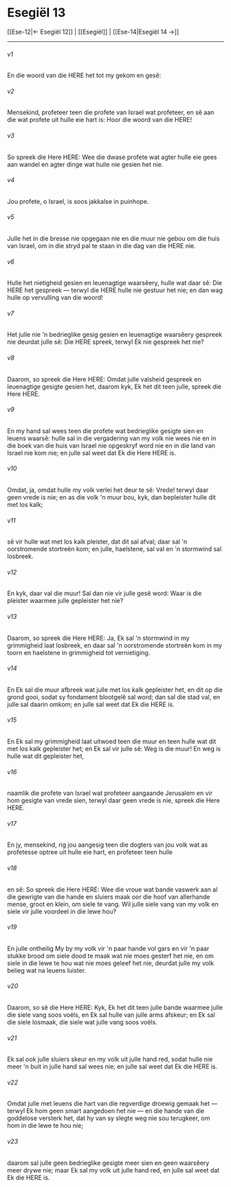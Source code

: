 # Esegiël 13

[[Ese-12|← Esegiël 12]] | [[Esegiël]] | [[Ese-14|Esegiël 14 →]]
***

###### v1
En die woord van die HERE het tot my gekom en gesê: 
###### v2
Mensekind, profeteer teen die profete van Israel wat profeteer, en sê aan die wat profete uit hulle eie hart is: Hoor die woord van die HERE! 
###### v3
So spreek die Here HERE: Wee die dwase profete wat agter hulle eie gees aan wandel en agter dinge wat hulle nie gesien het nie. 
###### v4
Jou profete, o Israel, is soos jakkalse in puinhope. 
###### v5
Julle het in die bresse nie opgegaan nie en die muur nie gebou om die huis van Israel, om in die stryd pal te staan in die dag van die HERE nie. 
###### v6
Hulle het nietigheid gesien en leuenagtige waarsêery, hulle wat daar sê: Die HERE het gespreek — terwyl die HERE hulle nie gestuur het nie; en dan wag hulle op vervulling van die woord! 
###### v7
Het julle nie 'n bedrieglike gesig gesien en leuenagtige waarsêery gespreek nie deurdat julle sê: Die HERE spreek, terwyl Ék nie gespreek het nie? 
###### v8
Daarom, so spreek die Here HERE: Omdat julle valsheid gespreek en leuenagtige gesigte gesien het, daarom kyk, Ek het dit teen julle, spreek die Here HERE. 
###### v9
En my hand sal wees teen die profete wat bedrieglike gesigte sien en leuens waarsê: hulle sal in die vergadering van my volk nie wees nie en in die boek van die huis van Israel nie opgeskryf word nie en in die land van Israel nie kom nie; en julle sal weet dat Ek die Here HERE is. 
###### v10
Omdat, ja, omdat hulle my volk verlei het deur te sê: Vrede! terwyl daar geen vrede is nie; en as die volk 'n muur bou, kyk, dan bepleister hulle dit met los kalk; 
###### v11
sê vir hulle wat met los kalk pleister, dat dit sal afval; daar sal 'n oorstromende stortreën kom; en julle, haelstene, sal val en 'n stormwind sal losbreek. 
###### v12
En kyk, daar val die muur! Sal dan nie vir julle gesê word: Waar is die pleister waarmee julle gepleister het nie? 
###### v13
Daarom, so spreek die Here HERE: Ja, Ek sal 'n stormwind in my grimmigheid laat losbreek, en daar sal 'n oorstromende stortreën kom in my toorn en haelstene in grimmigheid tot vernietiging. 
###### v14
En Ek sal die muur afbreek wat julle met los kalk gepleister het, en dit op die grond gooi, sodat sy fondament blootgelê sal word; dan sal die stad val, en julle sal daarin omkom; en julle sal weet dat Ek die HERE is. 
###### v15
En Ek sal my grimmigheid laat uitwoed teen die muur en teen hulle wat dit met los kalk gepleister het; en Ek sal vir julle sê: Weg is die muur! En weg is hulle wat dit gepleister het, 
###### v16
naamlik die profete van Israel wat profeteer aangaande Jerusalem en vir hom gesigte van vrede sien, terwyl daar geen vrede is nie, spreek die Here HERE. 
###### v17
En jy, mensekind, rig jou aangesig teen die dogters van jou volk wat as profetesse optree uit hulle eie hart, en profeteer teen hulle 
###### v18
en sê: So spreek die Here HERE: Wee die vroue wat bande vaswerk aan al die gewrigte van die hande en sluiers maak oor die hoof van allerhande mense, groot en klein, om siele te vang. Wil julle siele vang van my volk en siele vir julle voordeel in die lewe hou? 
###### v19
En julle ontheilig My by my volk vir 'n paar hande vol gars en vir 'n paar stukke brood om siele dood te maak wat nie moes gesterf het nie, en om siele in die lewe te hou wat nie moes geleef het nie, deurdat julle my volk belieg wat na leuens luister. 
###### v20
Daarom, so sê die Here HERE: Kyk, Ek het dit teen julle bande waarmee julle die siele vang soos voëls, en Ek sal hulle van julle arms afskeur; en Ek sal die siele losmaak, die siele wat julle vang soos voëls. 
###### v21
Ek sal ook julle sluiers skeur en my volk uit julle hand red, sodat hulle nie meer 'n buit in julle hand sal wees nie; en julle sal weet dat Ek die HERE is. 
###### v22
Omdat julle met leuens die hart van die regverdige droewig gemaak het — terwyl Ek hom geen smart aangedoen het nie — en die hande van die goddelose versterk het, dat hy van sy slegte weg nie sou terugkeer, om hom in die lewe te hou nie; 
###### v23
daarom sal julle geen bedrieglike gesigte meer sien en geen waarsêery meer drywe nie; maar Ek sal my volk uit julle hand red, en julle sal weet dat Ek die HERE is. 

